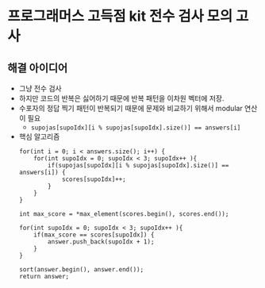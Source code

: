 # 프로그래머스 고득점 kit 전수 검사 모의 고사

## 해결 아이디어

- 그냥 전수 검사
- 하지만 코드의 반복은 싫어하기 때문에 반복 패턴을 이차원 벡터에 저장.
- 수포자의 정답 찍기 패턴이 반복되기 때문에 문제와 비교하기 위해서 modular 연산이 필요
    - ```supojas[supoIdx][i % supojas[supoIdx].size()] == answers[i]```
- 핵심 알고리즘
  ```
  for(int i = 0; i < answers.size(); i++) {
      for(int supoIdx = 0; supoIdx < 3; supoIdx++ ){
          if(supojas[supoIdx][i % supojas[supoIdx].size()] == answers[i]) {
              scores[supoIdx]++;
          }
      }
  }

  int max_score = *max_element(scores.begin(), scores.end());

  for(int supoIdx = 0; supoIdx < 3; supoIdx++ ){
      if(max_score == scores[supoIdx]) {
          answer.push_back(supoIdx + 1);
      }
  }

  sort(answer.begin(), answer.end());
  return answer;
  ```
